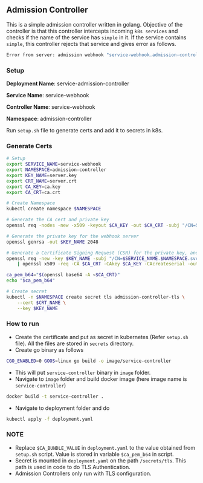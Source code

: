 ## Admission Controller

This is a simple admission controller written in golang. Objective of the controller is that this controller intercepts incoming `k8s services` and checks if the name of the service has `simple` in it. 
If the service contains `simple`, this controller rejects that service and gives error as follows.

```bash
Error from server: admission webhook "service-webhook.admission-controller.svc" denied the request: service name should not contain 'simple' word
```

### Setup

**Deployment Name**: service-admission-controller

**Service Name**: service-webhook

**Controller Name**: service-webhook

**Namespace**: admission-controller

Run `setup.sh` file to generate certs and add it to secrets in k8s.

### Generate Certs

```bash
# Setup
export SERVICE_NAME=service-webhook
export NAMESPACE=admission-controller
export KEY_NAME=server.key
export CRT_NAME=server.crt
export CA_KEY=ca.key
export CA_CRT=ca.crt

# Create Namespace
kubectl create namespace $NAMESPACE

# Generate the CA cert and private key
openssl req -nodes -new -x509 -keyout $CA_KEY -out $CA_CRT -subj "/CN=Service Admission Controller CA"

# Generate the private key for the webhook server
openssl genrsa -out $KEY_NAME 2048

# Generate a Certificate Signing Request (CSR) for the private key, and sign it with the private key of the CA.
openssl req -new -key $KEY_NAME -subj "/CN=$SERVICE_NAME.$NAMESPACE.svc" \
    | openssl x509 -req -CA $CA_CRT -CAkey $CA_KEY -CAcreateserial -out $CRT_NAME

ca_pem_b64="$(openssl base64 -A <$CA_CRT)"
echo "$ca_pem_b64"

# Create secret
kubectl -n $NAMESPACE create secret tls admission-controller-tls \
    --cert $CRT_NAME \
    --key $KEY_NAME
```

### How to run

- Create the certificate and put as secret in kubernetes (Refer `setup.sh` file). All the files are stored in `secrets` directory.
- Create go binary as follows
 
```bash
CGO_ENABLED=0 GOOS=linux go build -o image/service-controller
```

- This will put `service-controller` binary in `image` folder.
- Navigate to `image` folder and build docker image (here image name is `service-controller`)

```bash
docker build -t service-controller .
```

- Navigate to deployment folder and do 

```bash
kubectl apply -f deployment.yaml
```

### NOTE

- Replace `$CA_BUNDLE_VALUE` in `deployment.yaml` to the value obtained from `setup.sh` script. Value is stored in variable `$ca_pem_b64` in script.
- Secret is mounted in `deployment.yaml` on the path `/secrets/tls`. This path is used in code to do TLS Authentication. 
- Admission Controllers only run with TLS configuration.
